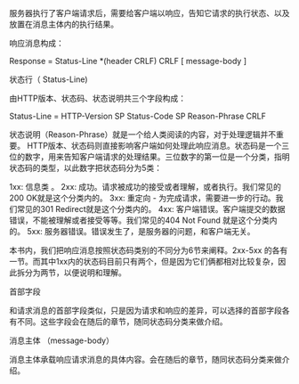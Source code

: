 服务器执行了客户端请求后，需要给客户端以响应，告知它请求的执行状态、以及放置在消息主体内的执行结果。

响应消息构成：

Response = Status-Line 
*(header CRLF) 
CRLF
[ message-body ] 


状态行（ Status-Line)

由HTTP版本、状态码、状态说明共三个字段构成：

Status-Line = HTTP-Version SP Status-Code SP Reason-Phrase CRLF


状态说明（Reason-Phrase）就是一个给人类阅读的内容，对于处理逻辑并不重要。
HTTP版本、状态码则直接影响客户端如何处理此响应消息。状态码是一个三位的数字，用来告知客户端请求的处理结果。三位数字的第一位是一个分类，指明状态码的类型，以此数字把状态码分为5类：


1xx: 信息类 。
2xx: 成功。请求被成功的接受或者理解，或者执行。我们常见的200 OK就是这个分类内的。
3xx: 重定向 - 为完成请求，需要进一步的行动。我们常见的301 Redirect就是这个分类内的。
4xx: 客户端错误。客户端提交的数据错误，不能被理解或者接受等等。我们常见的404 Not Found 就是这个分类内的。
5xx: 服务器错误。错误发生了，是服务器的问题，和客户端无关。


本书内，我们把响应消息按照状态码类别的不同分为6节来阐释。2xx-5xx 的各有一节。而其中1xx内的状态码目前只有两个，但是因为它们俩都相对比较复杂，因此拆分为两节，以便说明和理解。

首部字段

和请求消息的首部字段类似，只是因为请求和响应的差异，可以选择的首部字段各有不同。这些字段会在随后的章节，随同状态码分类来做介绍。

消息主体 （message-body）

消息主体承载响应请求消息的具体内容。会在随后的章节，随同状态码分类来做介绍。